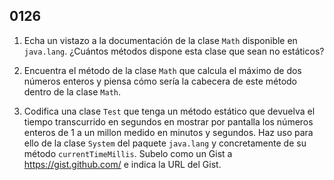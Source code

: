 ## 0126

1. Echa un vistazo a la documentación de la clase `Math` disponible en `java.lang`. ¿Cuántos métodos dispone esta clase que sean no estáticos? 

2. Encuentra el método de la clase `Math` que calcula el máximo de dos números enteros y piensa cómo sería la cabecera de este método dentro de la clase `Math`.

3. Codifica una clase `Test` que tenga un método estático que devuelva el tiempo transcurrido en segundos en mostrar por pantalla los números enteros de 1 a un millon medido en minutos y segundos. Haz uso para ello de la clase `System` del paquete `java.lang` y concretamente de su método `currentTimeMillis`. Subelo como un Gist a https://gist.github.com/ e indica la URL del Gist.

